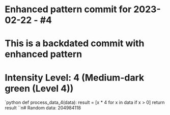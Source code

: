 ﻿# Enhanced pattern commit for 2023-02-22 - #4
# This is a backdated commit with enhanced pattern
# Intensity Level: 4 (Medium-dark green (Level 4))
`python
def process_data_4(data):
    result = [x * 4 for x in data if x > 0]
    return result
``n# Random data: 204984118

